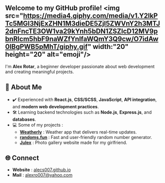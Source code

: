 ## Welcome to my GitHub profile! <img src="https://media4.giphy.com/media/v1.Y2lkPTc5MGI3NjExZHN1M3dieDE5ZjI5ZWVnY2h3MTJ2dnFncTE3OW1va29kYnh5bDN1ZSZlcD12MV9pbnRlcm5hbF9naWZfYnlfaWQmY3Q9cw/O7idAw0IBgPWB5pMhT/giphy.gif" width:"20" height="20" alt="emoji"/>





I'm **Alex Rotar**, a beginner developer passionate about web development and creating meaningful projects.  

## 🔎 About Me  
- ✔️ Experienced with **React.js**, **CSS/SCSS**, **JavaScript**, **API integration**, and **modern web development practices**.
- 🛠  Learning backend technologies such as **Node.js**, **Express.js**, and **databases**.    
- 💻 Some of my projects :  
  - **[Weatherly](https://github.com/alecs007/weatherly)** : Weather app that delivers real-time updates.
  - **[randoms.fun](https://github.com/alecs007/randoms.fun)** : Fast and user-friendly random number generator.
  - **[Julex](https://github.com/alecs007/julex)** : Photo gallery website made for my girlfriend.

## 🌐 Connect  
- **Website** : [alecs007.github.io](https://alecs007.github.io)
- **Mail** : alexro007@yahoo.com


